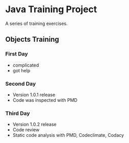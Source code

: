 # Java Training Project
A series of training exercises.

## Objects Training
### First Day
- complicated
- got help

### Second Day
- Version 1.0.1 release
- Code was inspected with PMD

### Third Day
- Version 1.0.2 release
- Code review
- Static code analysis with PMD, Codeclimate, Codacy
